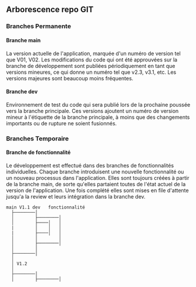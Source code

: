 ## Arborescence repo GIT

### Branches Permanente

#### Branche main
La version actuelle de l'application, marquée d'un numéro de version tel que V01, V02.
Les modifications du code qui ont été approuvées sur la branche de développement sont publiées périodiquement en tant que versions mineures, ce qui donne un numéro tel que v2.3, v3.1, etc. Les versions majeures sont beaucoup moins fréquentes.

#### Branche dev
Environnement de test du code qui sera publié lors de la prochaine poussée vers la branche principale. Ces versions ajoutent un numéro de version mineur à l'étiquette de la branche principale, à moins que des changements importants ou de rupture ne soient fusionnés. 

### Branches Temporaire

#### Branche de fonctionnalité
Le développement est effectué dans des branches de fonctionnalités individuelles. Chaque branche introduisent une nouvelle fonctionnalité ou un nouveau processus dans l'application. Elles sont toujours créées à partir de la branche main, de sorte qu'elles partaient toutes de l'état actuel de la version de l'application. Une fois complété elles sont mises en file d'attente jusqu'a la review et leurs intégration dans la branche dev.


    main V1.1 dev   fonctionnalité
      ├────────│
      │        ├────────│
      │        ├────│   │
      |        │    │   │
      |        ├────│   │
      │        │        │
      │        ├────────│
      │        │
      ├────────│
      │
      │ V1.2
      │
      ├────────│
      │        ├────────│
